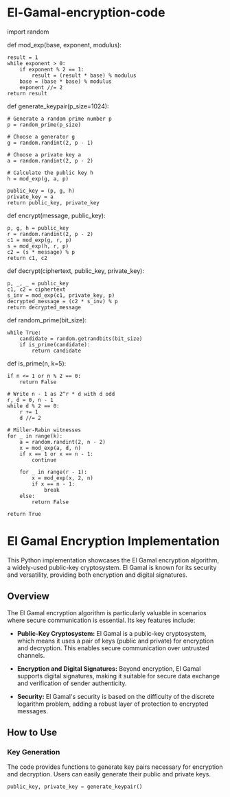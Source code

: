 # El-Gamal-encryption-code
import random

def mod_exp(base, exponent, modulus):
    
    result = 1
    while exponent > 0:
        if exponent % 2 == 1:
            result = (result * base) % modulus
        base = (base * base) % modulus
        exponent //= 2
    return result

def generate_keypair(p_size=1024):
    
    # Generate a random prime number p
    p = random_prime(p_size)

    # Choose a generator g
    g = random.randint(2, p - 1)

    # Choose a private key a
    a = random.randint(2, p - 2)

    # Calculate the public key h
    h = mod_exp(g, a, p)

    public_key = (p, g, h)
    private_key = a
    return public_key, private_key

def encrypt(message, public_key):
    
    p, g, h = public_key
    r = random.randint(2, p - 2)
    c1 = mod_exp(g, r, p)
    s = mod_exp(h, r, p)
    c2 = (s * message) % p
    return c1, c2

def decrypt(ciphertext, public_key, private_key):
    
    p, _, _ = public_key
    c1, c2 = ciphertext
    s_inv = mod_exp(c1, private_key, p)
    decrypted_message = (c2 * s_inv) % p
    return decrypted_message

def random_prime(bit_size):
    
    while True:
        candidate = random.getrandbits(bit_size)
        if is_prime(candidate):
            return candidate

def is_prime(n, k=5):
    
    if n <= 1 or n % 2 == 0:
        return False

    # Write n - 1 as 2^r * d with d odd
    r, d = 0, n - 1
    while d % 2 == 0:
        r += 1
        d //= 2

    # Miller-Rabin witnesses
    for _ in range(k):
        a = random.randint(2, n - 2)
        x = mod_exp(a, d, n)
        if x == 1 or x == n - 1:
            continue

        for _ in range(r - 1):
            x = mod_exp(x, 2, n)
            if x == n - 1:
                break
        else:
            return False

    return True




# El Gamal Encryption Implementation

This Python implementation showcases the El Gamal encryption algorithm, a widely-used public-key cryptosystem. El Gamal is known for its security and versatility, providing both encryption and digital signatures.

## Overview

The El Gamal encryption algorithm is particularly valuable in scenarios where secure communication is essential. Its key features include:

- **Public-Key Cryptosystem:** El Gamal is a public-key cryptosystem, which means it uses a pair of keys (public and private) for encryption and decryption. This enables secure communication over untrusted channels.

- **Encryption and Digital Signatures:** Beyond encryption, El Gamal supports digital signatures, making it suitable for secure data exchange and verification of sender authenticity.

- **Security:** El Gamal's security is based on the difficulty of the discrete logarithm problem, adding a robust layer of protection to encrypted messages.

## How to Use

### Key Generation

The code provides functions to generate key pairs necessary for encryption and decryption. Users can easily generate their public and private keys.

```python
public_key, private_key = generate_keypair()


    

   


